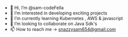 - 👋 Hi, I’m @sam-codeFella
- 👀 I’m interested in developing exciting projects 
- 🌱 I’m currently learning Kubernetes , AWS & javascript
- 💞️ I’m looking to collaborate on Java Sdk's
- 📫 How to reach me -> snazzysam654@gmail.com

<!---
sam-codeFella/sam-codeFella is a ✨ special ✨ repository because its `README.md` (this file) appears on your GitHub profile.
You can click the Preview link to take a look at your changes.
--->
